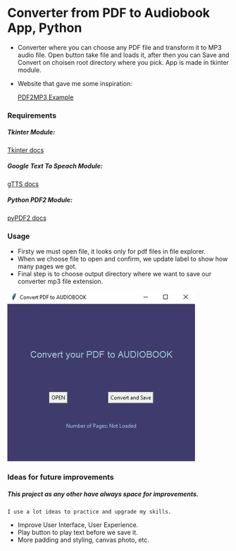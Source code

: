 # Converter from PDF to Audiobook App, Python

* Converter where you can choose any PDF file and transform it to MP3 audio file. 
  Open button take file and loads it, after then you can Save and Convert on choisen root directory where you pick. 
  App is made in tkinter module.

* Website that gave me some inspiration:

  [PDF2MP3 Example](https://audio.online-convert.com/convert/pdf-to-mp3)


### Requirements

##### Tkinter Module:

[Tkinter docs](https://docs.python.org/3/library/tkinter.html)

##### Google Text To Speach Module:

[gTTS docs](https://gtts.readthedocs.io/en/latest/)

##### Python PDF2 Module:

[pyPDF2 docs](https://pypi.org/project/PyPDF2/)

### Usage

* Firsty we must open file, it looks only for pdf files in file explorer.
* When we choose file to open and confirm, we update label to show how many pages we got.
* Final step is to choose output directory where we want to save our converter mp3 file extension.
  
![Home Page](images/pdf2audio.jpg)

    
### Ideas for future improvements

##### This project as any other have always space for improvements.
    I use a lot ideas to practice and upgrade my skills.
    
* Improve User Interface, User Experience.
* Play button to play text before we save it.
* More padding and styling, canvas photo, etc.